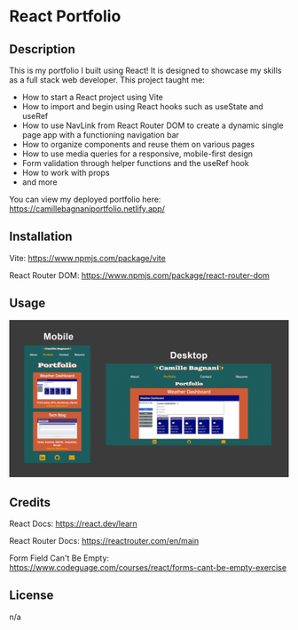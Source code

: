 # React Portfolio

## Description
This is my portfolio I built using React! It is designed to showcase my skills as a full stack web developer. This project taught me: 
* How to start a React project using Vite
* How to import and begin using React hooks such as useState and useRef
* How to use NavLink from React Router DOM to create a dynamic single page app with a functioning navigation bar
* How to organize components and reuse them on various pages
* How to use media queries for a responsive, mobile-first design
* Form validation through helper functions and the useRef hook
* How to work with props
* and more

You can view my deployed portfolio here: https://camillebagnaniportfolio.netlify.app/

## Installation
Vite: https://www.npmjs.com/package/vite

React Router DOM: https://www.npmjs.com/package/react-router-dom

## Usage
![Design responsiveness showing mobile view versus desktop view](./public/images/portfolio-readme-pic.jpg)

## Credits
React Docs: https://react.dev/learn

React Router Docs: https://reactrouter.com/en/main

Form Field Can't Be Empty: https://www.codeguage.com/courses/react/forms-cant-be-empty-exercise

## License
n/a
